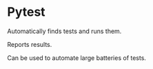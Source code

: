 # Pytest

Automatically finds tests and runs them.

Reports results.

Can be used to automate large batteries of tests.